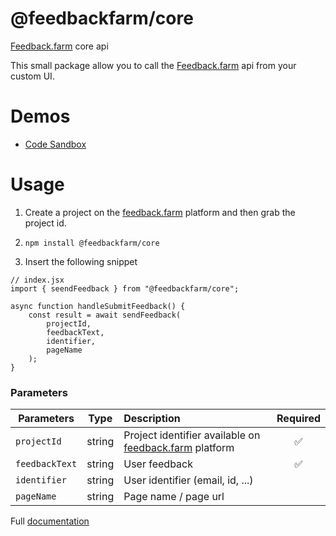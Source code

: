 # @feedbackfarm/core

[Feedback.farm](https://feedback.farm) core api

This small package allow you to call the [Feedback.farm](https://feedback.farm) api from your custom UI.

# Demos

- [Code Sandbox](https://codesandbox.io/s/feedbackfarm-core-2lkn0?file=/src/App.js)

# Usage

1. Create a project on the [feedback.farm](https://feedback.farm) platform and then grab the project id.

2. `npm install @feedbackfarm/core`

3. Insert the following snippet

```
// index.jsx
import { seendFeedback } from "@feedbackfarm/core";

async function handleSubmitFeedback() {
    const result = await sendFeedback(
        projectId,
        feedbackText,
        identifier,
        pageName
    );
}
```

### Parameters

| Parameters     |  Type  | Description                                                             | Required |
| -------------- | :----: | :---------------------------------------------------------------------- | :------: |
| `projectId`    | string | Project identifier available on [feedback.farm](feedback.farm) platform |    ✅    |
| `feedbackText` | string | User feedback                                                           |    ✅    |
| `identifier`   | string | User identifier (email, id, ...)                                        |          |
| `pageName`     | string | Page name / page url                                                    |          |

Full [documentation](https://www.notion.so/Build-Your-Own-Widget-fb729b98e1694d7c8bc019b4d19622c9)

